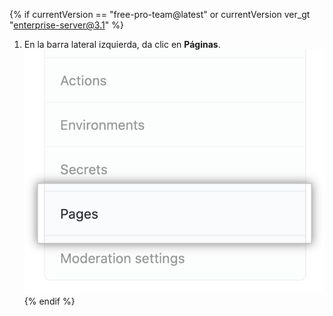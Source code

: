 {% if currentVersion == "free-pro-team@latest" or currentVersion ver_gt "enterprise-server@3.1" %}
1. En la barra lateral izquierda, da clic en **Páginas**. ![Page tab in the left-hand sidebar](/assets/images/help/pages/pages-tab.png)
{% endif %}
